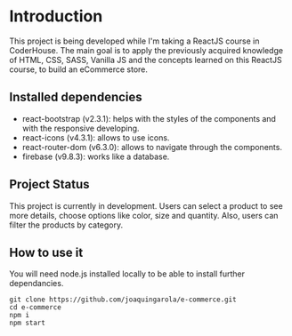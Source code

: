 # Introduction

This project is being developed while I'm taking a ReactJS course in CoderHouse. The main goal is to apply the previously acquired knowledge of HTML, CSS, SASS, Vanilla JS and the concepts learned on this ReactJS course, to build an eCommerce store.

## Installed dependencies

- react-bootstrap (v2.3.1): helps with the styles of the components and with the responsive developing.
- react-icons (v4.3.1): allows to use icons.
- react-router-dom (v6.3.0): allows to navigate through the components.
- firebase (v9.8.3): works like a database.

## Project Status

This project is currently in development. Users can select a product to see more details, choose options like color, size and quantity. Also, users can filter the products by category.

## How to use it

You will need node.js installed locally to be able to install further dependancies.

```
git clone https://github.com/joaquingarola/e-commerce.git
cd e-commerce
npm i
npm start
```


